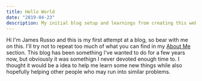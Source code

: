 ```yaml
---
title: Hello World
date: "2019-04-23"
description: My initial blog setup and learnings from creating this website
---
```


Hi I'm James Russo and this is my first attempt at a blog, so bear with me on this. I'll try not to repeat too much of what you can find in my [About Me](/about) section. This blog has been something I've wanted to do for a few years now, but obviously it was somethign I never devoted enough time to. I thought it would be a idea to help me learn some new things while also hopefully helping other people who may run into similar problems.
